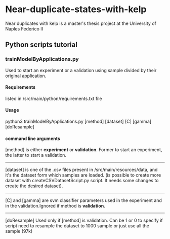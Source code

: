 # Near-duplicate-states-with-kelp

Near duplicates with kelp is a master's thesis project at the University of Naples Federico II

## Python scripts tutorial
### trainModelByApplications.py
Used to start an experiment or a validation using sample divided by their original application. <br>
#### Requirements
listed in /src/main/python/requirements.txt file
#### Usage
python3 trainModelByApplications.py [method] [dataset] [C] [gamma] [doResample]
#### command line arguments
[method] is either <b>experiment</b> or <b>validation</b>. Former to start an experiment, the latter to start a validation.<br><hr>
[dataset] is one of the .csv files present in /src/main/resources/data, and it's the dataset form which samples are loaded. (is possible to create more dataset with createCSVDatasetScript.py script. It needs some changes to create the desired dataset).<br><hr>
[C] and [gamma] are svm classifier parameters used in the experiment and in the validation.Ignored if method is <b>validation</b>.<br><hr>
[doResample] Used only if [method] is validation. Can be 1 or 0 to specify if script need to resample the dataset to 1000 sample or just use all the sample (97k)


